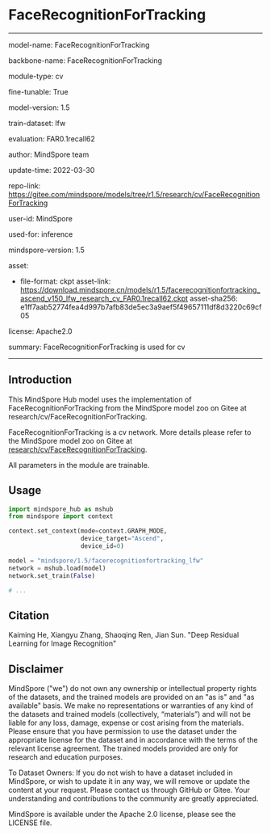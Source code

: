 # FaceRecognitionForTracking

---

model-name: FaceRecognitionForTracking

backbone-name: FaceRecognitionForTracking

module-type: cv

fine-tunable: True

model-version: 1.5

train-dataset: lfw

evaluation: FAR0.1recall62

author: MindSpore team

update-time: 2022-03-30

repo-link: <https://gitee.com/mindspore/models/tree/r1.5/research/cv/FaceRecognitionForTracking>

user-id: MindSpore

used-for: inference

mindspore-version: 1.5

asset:

-
    file-format: ckpt
    asset-link: <https://download.mindspore.cn/models/r1.5/facerecognitionfortracking_ascend_v150_lfw_research_cv_FAR0.1recall62.ckpt>
    asset-sha256: e1ff7aab52774fea4d997b7afb83de5ec3a9aef5f49657111df8d3220c69cf05

license: Apache2.0

summary: FaceRecognitionForTracking is used for cv

---

## Introduction

This MindSpore Hub model uses the implementation of FaceRecognitionForTracking from the MindSpore model zoo on Gitee at research/cv/FaceRecognitionForTracking.

FaceRecognitionForTracking is a cv network. More details please refer to the MindSpore model zoo on Gitee at [research/cv/FaceRecognitionForTracking](https://gitee.com/mindspore/models/blob/r1.5/research/cv/FaceRecognitionForTracking/README.md).

All parameters in the module are trainable.

## Usage

```python
import mindspore_hub as mshub
from mindspore import context

context.set_context(mode=context.GRAPH_MODE,
                    device_target="Ascend",
                    device_id=0)

model = "mindspore/1.5/facerecognitionfortracking_lfw"
network = mshub.load(model)
network.set_train(False)

# ...
```

## Citation

Kaiming He, Xiangyu Zhang, Shaoqing Ren, Jian Sun. "Deep Residual Learning for Image Recognition"

## Disclaimer

MindSpore ("we") do not own any ownership or intellectual property rights of the datasets, and the trained models are provided on an "as is" and "as available" basis. We make no representations or warranties of any kind of the datasets and trained models (collectively, “materials”) and will not be liable for any loss, damage, expense or cost arising from the materials. Please ensure that you have permission to use the dataset under the appropriate license for the dataset and in accordance with the terms of the relevant license agreement. The trained models provided are only for research and education purposes.

To Dataset Owners: If you do not wish to have a dataset included in MindSpore, or wish to update it in any way, we will remove or update the content at your request. Please contact us through GitHub or Gitee. Your understanding and contributions to the community are greatly appreciated.

MindSpore is available under the Apache 2.0 license, please see the LICENSE file.

